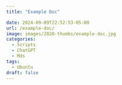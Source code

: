 ```yaml
---
title: "Example Doc"

date: 2024-09-09T22:52:53-05:00
url: /example-doc/
image: images/2020-thumbs/example-doc.jpg
categories:
  - Scripts
  - ChatGPT
  - Mds
tags:
  - Ubuntu
draft: false
---
```

<!--more-->
